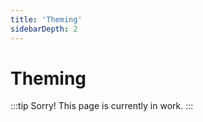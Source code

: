 ```yaml
---
title: 'Theming'
sidebarDepth: 2
---
```


# Theming

:::tip
Sorry! This page is currently in work.
:::